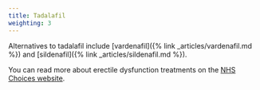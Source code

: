 ```yaml
---
title: Tadalafil
weighting: 3
---
```


Alternatives to tadalafil include [vardenafil]({% link _articles/vardenafil.md %}) and [sildenafil]({% link _articles/sildenafil.md %}).

You can read more about erectile dysfunction treatments on the [NHS Choices website](http://www.nhs.uk/Conditions/Erectile-dysfunction/Pages/Treatment.aspx).
